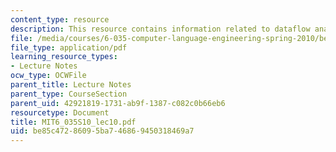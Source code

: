 ```yaml
---
content_type: resource
description: This resource contains information related to dataflow analysis.
file: /media/courses/6-035-computer-language-engineering-spring-2010/be85c47286095ba746869450318469a7_MIT6_035S10_lec10.pdf
file_type: application/pdf
learning_resource_types:
- Lecture Notes
ocw_type: OCWFile
parent_title: Lecture Notes
parent_type: CourseSection
parent_uid: 42921819-1731-ab9f-1387-c082c0b66eb6
resourcetype: Document
title: MIT6_035S10_lec10.pdf
uid: be85c472-8609-5ba7-4686-9450318469a7
---
```

